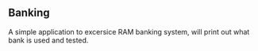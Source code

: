## Banking

A simple application to excersice RAM banking system, will print out what bank is used and tested.
